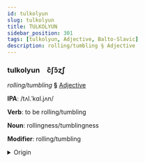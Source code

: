 ```yaml
---
id: tulkolyun
slug: tulkolyun
title: TULKOLYUN
sidebar_position: 301
tags: [tulkolyun, Adjective, Balto-Slavic]
description: rolling/tumbling § Adjective
---
```


### tulkolyun&emsp;<span kind="abugida">c͊ʃɔ͊ɀ̃ʃ</span>

*rolling/tumbling* **§** [Adjective](../../tags/Adjective)

**IPA**: /tʌl.ˈkɑl.jʌn/

**Verb**: to be rolling/tumbling

**Noun**: rollingness/tumblingness

**Modifier**: rolling/tumbling

<details>
    <summary>Origin</summary>
    Bulgarian търка́лям tǎrkáljam [tɐrˈkalʲɐm]<br/>
    <em>Balto-Slavic Language Family</em>
</details>